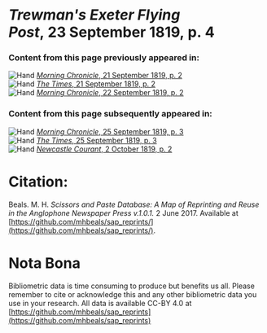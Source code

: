 # *Trewman's Exeter Flying Post*, 23 September 1819, p. 4  
  
### Content from this page previously appeared in:  
![Hand](http://scissorsandpaste.net/wp-content/uploads/2017/06/smallhandpointer.png) [*Morning Chronicle*, 21 September 1819, p. 2](https://mhbeals.github.io/sap_html/Morning-Chronicle/Morning-Chronicle-21-September-1819-p-2)  
![Hand](http://scissorsandpaste.net/wp-content/uploads/2017/06/smallhandpointer.png) [*The Times*, 21 September 1819, p. 2](https://mhbeals.github.io/sap_html/The-Times/The-Times-21-September-1819-p-2)  
![Hand](http://scissorsandpaste.net/wp-content/uploads/2017/06/smallhandpointer.png) [*Morning Chronicle*, 22 September 1819, p. 2](https://mhbeals.github.io/sap_html/Morning-Chronicle/Morning-Chronicle-22-September-1819-p-2)  
  
### Content from this page subsequently appeared in:  
![Hand](http://scissorsandpaste.net/wp-content/uploads/2017/06/smallhandpointer.png) [*Morning Chronicle*, 25 September 1819, p. 3](https://mhbeals.github.io/sap_html/Morning-Chronicle/Morning-Chronicle-25-September-1819-p-3)  
![Hand](http://scissorsandpaste.net/wp-content/uploads/2017/06/smallhandpointer.png) [*The Times*, 25 September 1819, p. 3](https://mhbeals.github.io/sap_html/The-Times/The-Times-25-September-1819-p-3)  
![Hand](http://scissorsandpaste.net/wp-content/uploads/2017/06/smallhandpointer.png) [*Newcastle Courant*, 2 October 1819, p. 2](https://mhbeals.github.io/sap_html/Newcastle-Courant/Newcastle-Courant-2-October-1819-p-2)  


# Citation: 

Beals. M. H. *Scissors and Paste Database: A Map of Reprinting and Reuse in the Anglophone Newspaper Press v.1.0.1.* 2 June 2017. Available at [https://github.com/mhbeals/sap_reprints/](https://github.com/mhbeals/sap_reprints/). 

# Nota Bona

Bibliometric data is time consuming to produce but benefits us all. Please remember to cite or acknowledge this and any other bibliometric data you use in your research. All data is available CC-BY 4.0 at [https://github.com/mhbeals/sap_reprints](https://github.com/mhbeals/sap_reprints)